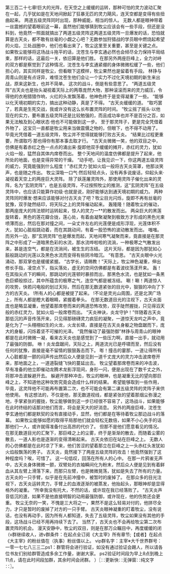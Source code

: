 第三百二十七章!巨大的光阵，在天空之上缓缓的运转，那种可怕的灵力波动汇聚在一起，几乎犹如是在天地间掀起了狂暴无匹的灵力飓风，连天空都是变得有些扭曲起来。
两道五级灵阵同时出现，那种威能，相当的惊人。
无数人都是眼神带着一丝震撼的望着眼前这一幕，虽然他们能够猜到牧尘应该会有一些手段，但还是没料到，他竟然一照面就搞出了两道五级灵阵这两道五级灵阵一旦爆发的话，恐怕就算是古天炎，都不敢有丝毫的小觑之心吧？无数参加狩猎战的学员眼中燃烧起希望的火焰，三处战圈中，他们也看出来了，牧尘这里至关重要，甚至是关键之点。
如果牧尘能够将这场战斗拖平的话，沈苍生与李玄通必然也会倾尽全力保持平局结束，那样的话，这最后一关，依旧算是他们胜。
在那另外两座巨峰上，全力对峙的双方都是察觉到了这种情况，沈苍生与李玄通紧绷的身体微微松缓了一些，他们担心的，其实同样是牧尘，但看眼下这模样，牧尘果然也是留着有手段。
林铮与周青山则是有点讶异，难怪沈苍生他们会让一个实力不过化天境初期的新生来出战，原来这新生，也并不简单。
这次的战斗，倒是有些意思了。
“两道五级灵阵”古天炎也是抬头凝视着天际上的两尊庞然大物，那种滚滚而来的灵力威压，令得他的衣袍猎猎作响，火红的头发飘荡着，他神色终于是变得凝重了一些。
“能够以化天境初期的实力，搞出这种动静，真是了不得。
”古天炎缓缓的道。
“取巧罢了，若真是生死交战，我或许没有这么长布置灵阵的时间。
”牧尘摇了摇头·以他现在的实力，要布置五级灵阵还是比较勉强的，而且成功率也并不是百分之百，如果无法触及到心眼状态·他也不可能做到这一步。
至于那灵阵子，更是完全凭借着外物了，这宝贝一直都是牧尘用来当做震慑之物的，但眼下，也不得不动用了。
毕竟光凭借着一道五级灵阵，牧尘并不觉得就能够打败古天炎。
“结果比过程更重要，所谓取巧·那也得你有那本事去取才行。
”古天炎微微一笑，他的双目之中，仿佛是有着赤红之色一点点的涌出来·旋即他双手缓缓的摊开，赤红的灵力，犹如火焰一般，猛然自其体内席卷而出。
整个天地间的温度仿佛都是提升了起来，他所处的地面，也是变得异常的干燥。
“动手吧，让我见识一下，你这两道五级灵阵的威力，究竟能强到什么程度！”赤红灵力·犹如火焰一般将古天炎笼罩，他那淡笑声，也是随之传出。
牧尘深吸一口气·然后轻轻点头，没有再多说废话，仰起头来·凝视着天空上的两座巨大灵阵。
除了妖莲屠灵阵外，那使用灵阵子催化出来的灵阵，名为“玄阴灵阵”，也是五级灵阵，不过按照牧尘的推测，这“玄阴灵阵”在五级灵阵中，也应该只能算作初级·也就是说，刚好能够达到通天境初期的威力。
两种灵阵同时爆发·想来应该能够对付古天炎了吧？牧尘目光闪烁，旋即不再有丝毫的犹豫，双手陡然结印，将天际之上的灵阵催动起来。
轰隆隆！随着牧尘的催动，那两座庞大的阵法顿时运转起来，惊人的灵力一**的散发而出。
两朵巨大的黑莲旋转着，黑色的莲花瓣合拢，莲心处，有着由凝聚凝聚到极致方才形成的黑色光束喷薄而出，然后在那对撞之间，一朵丈许左右的光莲便是成形浮现，光莲体积不大，犹如心脏般跳动着，而在其跳动间，有着一股恐怖的波动散发而出。
嗤嗤。
而另外一边，那“玄阴灵阵”也是爆发而起，天地间寒气凝聚而来，竟直接是在那灵阵之中形成了一道暗黑色彩的水流，那水流哗啦啦的流淌，一种极寒之气散发出来，甚是连空气，都是在流淌间，被生生的冻结。
这片天际，都是因为那犹如心脏般跳动的光莲以及黑色水流而变得有些阴冷暗沉。
“有意思。
”古天炎眼中火光涌动，那双掌也是缓缓紧握。
“古学长，请赐教！”天际上，牧尘神色凝重，伸出修长手指，凌空点下，指尖落处，虚无的空间仿佛都是有着波纹荡漾开来。
轰！在其指尖点下的瞬间，那跳动的光莲顿时暴掠而出，那黑色水流，也是犹如一条黑色巨蟒般掠过，其中所蕴含的极寒之气，连空气都是被冻结。
唰！唰！两道惊人的攻势，快若闪电般的划过天际，然后在那无数道紧张的目光中，狠狠的冲向了下方的古天炎。
!所有人的心都是被提了起来。
!不论是灵光山周围，还是北溟广场上，所有人都是瞪大着眼睛，紧握着拳头。
在那无数道目光的注视下，古天炎面庞也是略显凝重，他望着那席卷而来的两道恐怖攻势，双手陡然握拢，只见得滔天般的赤红灵力，犹如火焰一般席卷而出。
“天炎神诀，炎龙守护！”伴随着古天炎那低沉的声音传荡开来，只见得那磅礴灵力疯狂的凝聚，一道惊天龙吟之声中，竟是化为了一头栩栩如生的火龙，火龙长啸，直接是在古天炎身躯之物盘踞而下，庞大的身躯，闪烁着坚不可摧的光泽。
“竟然催动了最强防御”林铮与周青山的眼神都是在此时微微一凝，看来古天炎也是感觉到了一些压力啊，直接一出手，就动用了最强的防御。
咻！炎龙盘踞间，天际之上，两道流光已是呼啸而至，然后没有任何的犹豫，直接是毫不留情的狠狠轰击而下。
嘭！撞击的霎那，一道让得所有人心脏都是一颤的闷声传出然后众人便是见到一道千丈庞大的灵力冲击波席卷开来，那地面之上，一道道裂缝飞快的蔓延出去。
牧尘望着那席卷而来的冲击波，早有准备的他立即催动龙腾术龙影浮现间，身形一闪，便是出现在了数千丈之外，将那冲击波躲避开去。
躲避开那种冲击，牧尘的眼神，也是凝重无比的望向那巨峰之上，不知道他这种攻势究竟会造成什么样的结果。
希望能够取到一些作用，毕竟，这灵阵他不可能再布置第二次，也不可能会有第二课五级灵阵的灵阵子来供他使用。
有这想法的，不仅是他，那无数道视线，都是紧张的望着那烟尘弥漫之地，手掌紧张的握拢，牧尘能够做到这一步已经很不容易了，这场战斗，如果能够在此时终结的话那对他们而言，将会是天大的好消息。
另外的两座巨峰，沈苍生李玄通他们都是默契的没有直接动手，显然，他们都是在等待着牧尘那边战斗的落幕。
如果牧尘能够如愿的取得平局那他们就会轻松无数倍，如果不小心失手的话那他们一人，或许就得准备付出高昂的代价了。
但那不是他们愿意看见的情况。
在那无数道目光的汇聚下，那巨峰之上的尘雾，终于是渐渐的散去，而随着尘雾的散去，一道人影也是逐渐的变得清晰起来。
古天炎依旧在站在巨峰之上。
无数人的心仿佛都是在此时凉了下来，他们苦涩的望着那立在巨峰之上一头赤红头发犹如火焰般飘荡的男子。
古天炎，竟然接下了两座五级灵阵的攻击！他竟然强到了这种程度吗？唉，可惜了。
这一句低叹，回荡在所有人的心中。
在那一片鸦雀无声中，古天炎身体微微一颤，双臂处的衣袖瞬间化为粉末，然后众人便是见到有着鲜血从其左臂上滑落下来，而那只左臂，也是微微晃荡，犹如是失去了所有的力量。
古天炎的一只手臂，似乎是在先前冲撞中，被暂时的废掉了。
在那众多的目光注视下，古天炎运转灵力，手臂上的血液逐渐的被蒸发，他抬起头，那眼神却是显得格外的凝重。
“所幸我没有托大，不然的话，或许现在我已经落败了。
”古天炎声音低沉的道，如果不是他直接明智的动用最强防御，或许现在，他的伤势还会更重。
牧尘无奈的一笑，不愧是三大将之一，果然不是这么轻易对付的，他拼尽全力，才只是暂时的废掉了对方的一只手臂。
古天炎眼神凝重的盯着牧尘，没有说话，也没有再动手，因为所有人都知道，失去了五级灵阵，牧尘如果没有其他的手段，这场战斗已经不用再持续下去了。
当然了，古天炎也不会再给牧尘第二次布置灵阵的机会。
漫天安静中，牧尘的双目，则是在那万众瞩目中，再度缓缓的闭（v群继续收人，进v群条件：在起点全订阅《大主宰》所有章节;【或者】在起点《大主宰》的粉丝值在（执事）粉丝值以上。
vip群名字：主宰※大千世界群号：一零一七七八三三二ps1：群管将会进行验证，如没有通过验证会踢人，所以请各位书友们别给群管造成多余工作量，谢谢大家。
ps2验证时间段为早上8点到晚上11点，请在此时间段加群，其余时间会闭群。
）〖∷更新快∷无弹窗∷纯文字∷〗。
